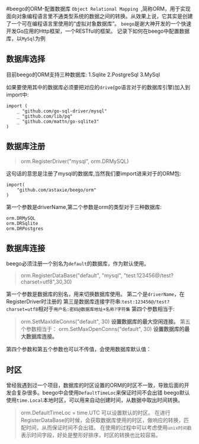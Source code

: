 #beego的ORM-配置数据库
`Object Relational Mapping `,简称ORM，用于实现面向对象编程语言里不通类型系统的数据之间的转换。从效果上说，它其实是创建了一个可在编程语言里使用的“虚拟对象数据库”。
`beego`是谢大神开发的一个快速开发Go应用的Http框架，一个RESTful的框架。
记录下如何在beego中配置数据库，以`MySql`为例
## 数据库选择
目前beego的ORM支持三种数据库:
	1.Sqlite
	2.PostgreSql
	3.MySql

如果要使用其中的数据库必须要把对应的`drive`(go语言对于的数据库引擎)加入到import中:
```
import (
    _ "github.com/go-sql-driver/mysql"
    _ "github.com/lib/pq"
    _ "github.com/mattn/go-sqlite3"
)
```

## 数据库注册
>orm.RegisterDriver("mysql", orm.DRMySQL)


这句话的意思是注册了mysql的数据库,当然我们要import进来对于的ORM包:
```
import(
    "github.com/astaxie/beego/orm"
)
```
第一个参数是driverName,第二个参数是orm的类型对于三种数据库:
```
orm.DRMySQL
orm.DRSqlite
orm.DRPostgres
```

## 数据库连接
beego必须注册一个别名为`default`的数据库，作为默认使用。
>orm.RegisterDataBase("default", "mysql", "test:123456@/test?charset=utf8",30,30)

第一个参数是数据库的别名，用来切换数据库使用。
第二个是`driverName`，在RegisterDriver时注册的
第三是数据库连接字符串:`test:123456@/test?charset=utf8`相对于`用户名:密码@数据库地址+名称?字符集`
第四个参数相当于:
>orm.SetMaxIdleConns("default", 30)
**设置数据库的最大空闲连接。**
第五个参数相当于：
>orm.SetMaxOpenConns("default", 30)
**设置数据库的最大数据库连接。**

第四个参数和第五个参数也可以不传值，会使用数据库默认值：

## 时区
曾经我遇到过一个项目，数据库的时区设置的ORM的时区不一致，导致后面的开发会复杂很多。beego中会使用`DefaultTimeLoc`来保证时间不会出错
beego默认使用`time.Local`本地时区，可以用来自动创建时间，从数据中取出时间转换。
>orm.DefaultTimeLoc = time.UTC
可以设置默认的时区。
在进行RegisterDataBase的时候，会获取数据库使用的时区，做响应的转换，匹配时间，从而保证时间不会出错。
在使用的过程中可以考虑使用`unix时间戳`表示时间字段，好处是整形好排序，时区的转换也比较容易。

